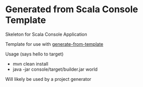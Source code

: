 Generated from Scala Console Template
===

Skeleton for Scala Console Application

Template for use with [generate-from-template](https://github.com/SeanShubin/generate-from-template)

Usage (says hello to target)

- mvn clean install
- java -jar console/target/builder.jar world

Will likely be used by a project generator
